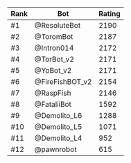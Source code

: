 Rank|Bot|Rating
---|---|---
#1|@ResoluteBot|2190
#2|@ToromBot|2187
#3|@Intron014|2172
#4|@TorBot_v2|2171
#5|@YoBot_v2|2171
#6|@FireFishBOT_v2|2154
#7|@RaspFish|2146
#8|@FataliiBot|1592
#9|@Demolito_L6|1288
#10|@Demolito_L5|1071
#11|@Demolito_L4|952
#12|@pawnrobot|615
